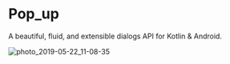 # Pop_up
 A beautiful, fluid, and extensible dialogs API for Kotlin &amp; Android.

![photo_2019-05-22_11-08-35](https://user-images.githubusercontent.com/50870450/58152795-b2457580-7c82-11e9-9517-8efde12f8003.jpg)


